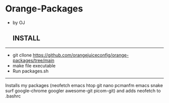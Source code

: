 # Orange-Packages
- by OJ

  ## INSTALL
-----------------------------------------------------------------------------
* git cllone https://github.com/orangejuiceconfig/orange-packages/tree/main
* make file executable
* Run packages.sh
-----------------------------------------------------------------------------

Installs my packages (neofetch emacs htop git nano pcmanfm emacs snake surf google-chrome googler awesome-git picom-git) and adds neofetch to .bashrc
